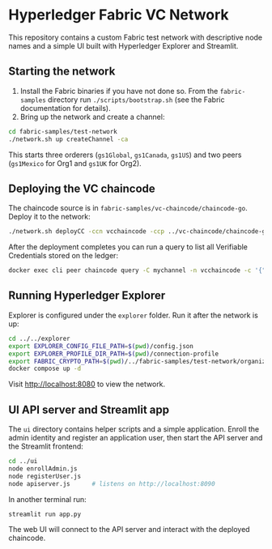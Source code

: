 # Hyperledger Fabric VC Network

This repository contains a custom Fabric test network with descriptive node names and a simple UI built with Hyperledger Explorer and Streamlit.

## Starting the network

1. Install the Fabric binaries if you have not done so. From the `fabric-samples` directory run `./scripts/bootstrap.sh` (see the Fabric documentation for details).
2. Bring up the network and create a channel:

```bash
cd fabric-samples/test-network
./network.sh up createChannel -ca
```

This starts three orderers (`gs1Global`, `gs1Canada`, `gs1US`) and two peers (`gs1Mexico` for Org1 and `gs1UK` for Org2).

## Deploying the VC chaincode

The chaincode source is in `fabric-samples/vc-chaincode/chaincode-go`.
Deploy it to the network:

```bash
./network.sh deployCC -ccn vcchaincode -ccp ../vc-chaincode/chaincode-go -ccl go
```

After the deployment completes you can run a query to list all Verifiable Credentials stored on the ledger:

```bash
docker exec cli peer chaincode query -C mychannel -n vcchaincode -c '{"Args":["GetAllVCs"]}'
```

## Running Hyperledger Explorer

Explorer is configured under the `explorer` folder.
Run it after the network is up:

```bash
cd ../../explorer
export EXPLORER_CONFIG_FILE_PATH=$(pwd)/config.json
export EXPLORER_PROFILE_DIR_PATH=$(pwd)/connection-profile
export FABRIC_CRYPTO_PATH=$(pwd)/../fabric-samples/test-network/organizations
docker compose up -d
```

Visit [http://localhost:8080](http://localhost:8080) to view the network.

## UI API server and Streamlit app

The `ui` directory contains helper scripts and a simple application.
Enroll the admin identity and register an application user, then start the API server and the Streamlit frontend:

```bash
cd ../ui
node enrollAdmin.js
node registerUser.js
node apiserver.js      # listens on http://localhost:8090
```

In another terminal run:

```bash
streamlit run app.py
```

The web UI will connect to the API server and interact with the deployed chaincode.
